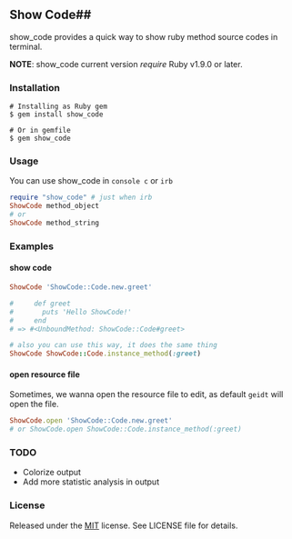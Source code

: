 ## Show Code##

show_code provides a quick way to show ruby method source codes in terminal.

__NOTE__: show_code current version *require* Ruby v1.9.0 or later.

### Installation ###
    # Installing as Ruby gem
    $ gem install show_code

    # Or in gemfile
    $ gem show_code

### Usage ###
You can use show_code in `console c` or `irb`

```ruby
require "show_code" # just when irb
ShowCode method_object
# or
ShowCode method_string
```

### Examples ###

#### show code
```ruby
ShowCode 'ShowCode::Code.new.greet'

#     def greet
#       puts 'Hello ShowCode!'
#     end
# => #<UnboundMethod: ShowCode::Code#greet>

# also you can use this way, it does the same thing
ShowCode ShowCode::Code.instance_method(:greet)

```
#### open resource file
Sometimes, we wanna open the resource file to edit, as default `geidt` will open the file.

```ruby
ShowCode.open 'ShowCode::Code.new.greet'
# or ShowCode.open ShowCode::Code.instance_method(:greet)
```

### TODO ###
- Colorize output
- Add more statistic analysis in output

### License ###
Released under the [MIT](http://opensource.org/licenses/MIT) license. See LICENSE file for details.
